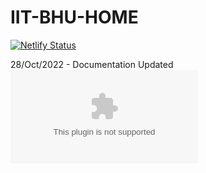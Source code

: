 # IIT-BHU-HOME

[![Netlify Status](https://api.netlify.com/api/v1/badges/4b86eafa-8824-463d-8bdf-93aba152b456/deploy-status)](https://app.netlify.com/sites/iitbhu-webgis/deploys)





28/Oct/2022 - Documentation Updated ![HERE](https://github.com/GIS-IITBHU/IIT-BHU-HOME/blob/main/IIT%20BHU%20WEB-GIS%20PORTAL%20basic%20tech%20stack%20info.pptx)
